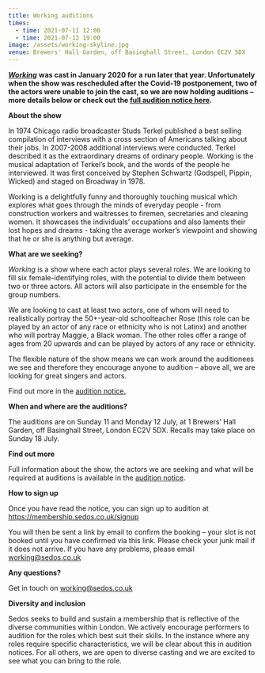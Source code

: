 ```yaml
---
title: Working auditions
times:
  - time: 2021-07-11 12:00
  - time: 2021-07-12 19:00
image: /assets/working-skyline.jpg
venue: Brewers' Hall Garden, off Basinghall Street, London EC2V 5DX
---
```

***[Working](https://sedos.co.uk/shows/2021-working)*** **was cast in January 2020 for a run later that year. Unfortunately when the show was rescheduled after the Covid-19 postponement, two of the actors were unable to join the cast, so we are now holding auditions – more details below or check out the [full audition notice here](https://docs.google.com/document/d/1pi_772eXt9joeRPk92OnFONF0QxetCdZrHZgR8E12kg/edit).**

**About the show**

In 1974 Chicago radio broadcaster Studs Terkel published a best selling compilation of interviews with a cross section of Americans talking about their jobs. In 2007-2008 additional interviews were conducted. Terkel described it as the extraordinary dreams of ordinary people. Working is the musical adaptation of Terkel’s book, and the words of the people he interviewed. It was first conceived by Stephen Schwartz (Godspell, Pippin, Wicked) and staged on Broadway in 1978. 

Working is a delightfully funny and thoroughly touching musical which explores what goes through the minds of everyday people - from construction workers and waitresses to firemen, secretaries and cleaning women. It showcases the individuals’ occupations and also laments their lost hopes and dreams - taking the average worker’s viewpoint and showing that he or she is anything but average.

**What are we seeking?** 

*Working* is a show where each actor plays several roles. We are looking to fill six female-identifying roles, with the potential to divide them between two or three actors. All actors will also participate in the ensemble for the group numbers.

We are looking to cast at least two actors, one of whom will need to realistically portray the 50+-year-old schoolteacher Rose (this role can be played by an actor of any race or ethnicity who is not Latinx) and another who will portray Maggie, a Black woman. The other roles offer a range of ages from 20 upwards and can be played by actors of any race or ethnicity.

The flexible nature of the show means we can work around the auditionees we see and therefore they encourage anyone to audition – above all, we are looking for great singers and actors. 

Find out more in the [audition notice.](https://docs.google.com/document/d/1pi_772eXt9joeRPk92OnFONF0QxetCdZrHZgR8E12kg/edit) 

**When and where are the auditions?**

The auditions are on Sunday 11 and Monday 12 July, at 1 Brewers’ Hall Garden, off Basinghall Street, London EC2V 5DX. Recalls may take place on Sunday 18 July. 

**Find out more** 

Full information about the show, the actors we are seeking and what will be required at auditions is available in the [audition notice](https://docs.google.com/document/d/1pi_772eXt9joeRPk92OnFONF0QxetCdZrHZgR8E12kg/edit). 

**How to sign up**

Once you have read the notice, you can sign up to audition at <https://membership.sedos.co.uk/signup>

You will then be sent a link by email to confirm the booking – your slot is not booked until you have confirmed via this link. Please check your junk mail if it does not arrive. If you have any problems, please email [working@sedos.co.uk](mailto:working@sedos.co.uk)

**Any questions?**

Get in touch on [working@sedos.co.uk](mailto:working@sedos.co.uk)

**Diversity and inclusion**

Sedos seeks to build and sustain a membership that is reflective of the diverse communities within London. We actively encourage performers to audition for the roles which best suit their skills. In the instance where any roles require specific characteristics, we will be clear about this in audition notices. For all others, we are open to diverse casting and we are excited to see what you can bring to the role.